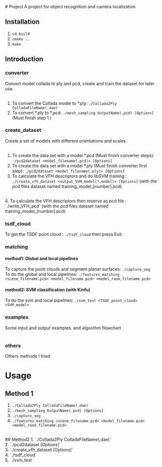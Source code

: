 <snippet>
  <content>
# Project
A project for object recognition and camera localization

## Installation
1. `cd build`
2. `cmake ..`
3. `make`

## Introduction
### converter
Convert model collada to ply and pcd, create and train the dataset for later use.</br>
</br>
1. To convert the Collada modle to *.ply: `./Collada2Ply ColladaFileName(.dae)`</br>
2. To convert *.ply to *.pcd: `./mesh_sampling OutputName(.pcd) [Options]` (Must finish step 1.)</br>

### create_dataset
Create a set of models with different orientations and scales.</br>
</br>
1. To create the data set with a model *.pcd (Must finish converter steps): `./pcd2dataset <model_filename(.pcd)> [Options]`</br>
2. To create the data set with a model *.ply (Must finish converter first step): `./pcd2dataset <model_filename(.ply)> [Options]` </br>
3. To calculate the VFH descriptors and do libSVM training : `./create_vfh_dataset <output_SVM_model(*.model)> [Options]` (with the pcd files dataset named training_model_[number].pcd)  
</br>
4. To calculate the VFH descriptors then reserve as pcd file : `./write_VFH_pcd` (with the pcd files dataset named training_model_[number].pcd)</br>

### tsdf_cloud

To get the TSDF point cloud :  `./tsdf_cloud` then press Exit.     
### matching
#### method1: Global and local pipelines
To capture the point clouds and segment planar surfaces: `./capture_seg`</br>
To do the global and local pipelines: `./features_matching <scene_filename.pcd> <model_filename.pcd> <model_room_filename.pcd>`</br>
#### method2: SVM classification (with Kinfu)
To do the svm and local pipelines: `./svm_test <TSDF_point_cloud> <SVM_model>`</br>
### examples
Some input and output examples, and algorithm flowchart</br>
</br> 
### others
Others methods I tried</br>

# Usage
## Method 1
1. `./Collada2Ply ColladaFileName(.dae)`</br>
2. `./mesh_sampling OutputName(.pcd) [Options]`</br>
3. `./capture_seg`</br>
4. `./features_matching <scene_filename.pcd> <model_filename.pcd> <model_room_filename.pcd>`</br>
</br>
## Method2
1. `./Collada2Ply ColladaFileName(.dae)`</br>
2. `./pcd2dataset <model_filename(.ply)> [Options]`</br>
3. `./create_vfh_dataset <output_SVM_model(*.model)> [Options]`</br>
4. `./tsdf_cloud`</br>
5. `./svm_test <TSDF_point_cloud> <SVM_model>`</br>

</br>
  </content>
</snippet>
